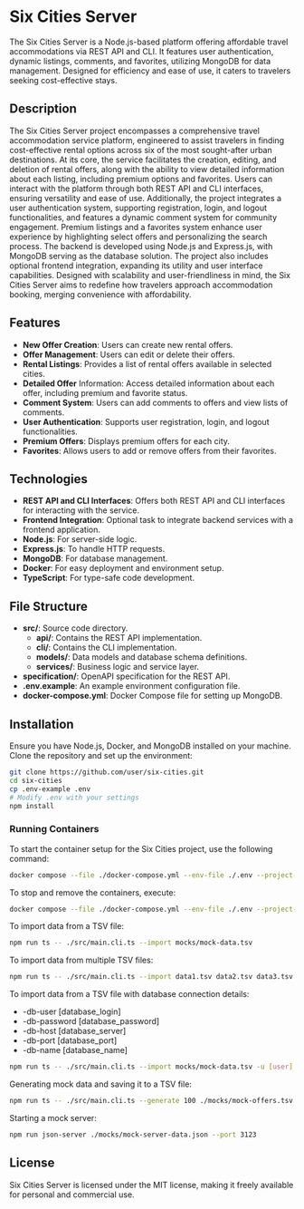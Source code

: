 # Six Cities Server

The Six Cities Server is a Node.js-based platform offering affordable travel accommodations via REST API and CLI. It features user authentication, dynamic listings, comments, and favorites, utilizing MongoDB for data management. Designed for efficiency and ease of use, it caters to travelers seeking cost-effective stays.

## Description

The Six Cities Server project encompasses a comprehensive travel accommodation service platform, engineered to assist travelers in finding cost-effective rental options across six of the most sought-after urban destinations. At its core, the service facilitates the creation, editing, and deletion of rental offers, along with the ability to view detailed information about each listing, including premium options and favorites. Users can interact with the platform through both REST API and CLI interfaces, ensuring versatility and ease of use. Additionally, the project integrates a user authentication system, supporting registration, login, and logout functionalities, and features a dynamic comment system for community engagement. Premium listings and a favorites system enhance user experience by highlighting select offers and personalizing the search process. The backend is developed using Node.js and Express.js, with MongoDB serving as the database solution. The project also includes optional frontend integration, expanding its utility and user interface capabilities. Designed with scalability and user-friendliness in mind, the Six Cities Server aims to redefine how travelers approach accommodation booking, merging convenience with affordability.

## Features
- **New Offer Creation**: Users can create new rental offers.
- **Offer Management**: Users can edit or delete their offers.
- **Rental Listings**: Provides a list of rental offers available in selected cities.
- **Detailed Offer** Information: Access detailed information about each offer, including premium and favorite status.
- **Comment System**: Users can add comments to offers and view lists of comments.
- **User Authentication**: Supports user registration, login, and logout functionalities.
- **Premium Offers**: Displays premium offers for each city.
- **Favorites**: Allows users to add or remove offers from their favorites.

## Technologies
- **REST API and CLI Interfaces**: Offers both REST API and CLI interfaces for interacting with the service.
- **Frontend Integration**: Optional task to integrate backend services with a frontend application.
- **Node.js**: For server-side logic.
- **Express.js**: To handle HTTP requests.
- **MongoDB**: For database management.
- **Docker**: For easy deployment and environment setup.
- **TypeScript**: For type-safe code development.

## File Structure
- **src/**: Source code directory.
  - **api/**: Contains the REST API implementation.
  - **cli/**: Contains the CLI implementation.
  - **models/**: Data models and database schema definitions.
  - **services/**: Business logic and service layer.
- **specification/**: OpenAPI specification for the REST API.
- **.env.example**: An example environment configuration file.
- **docker-compose.yml**: Docker Compose file for setting up MongoDB.

## Installation
Ensure you have Node.js, Docker, and MongoDB installed on your machine. Clone the repository and set up the environment:

```bash
git clone https://github.com/user/six-cities.git
cd six-cities
cp .env-example .env
# Modify .env with your settings
npm install
```

### Running Containers
To start the container setup for the Six Cities project, use the following command:

```bash
docker compose --file ./docker-compose.yml --env-file ./.env --project-name "six-cities" up -d
```

To stop and remove the containers, execute:
```bash
docker compose --file ./docker-compose.yml --env-file ./.env --project-name "six-cities" down
```

To import data from a TSV file:

```bash
npm run ts -- ./src/main.cli.ts --import mocks/mock-data.tsv
```

To import data from multiple TSV files:
```bash
npm run ts -- ./src/main.cli.ts --import data1.tsv data2.tsv data3.tsv
```

To import data from a TSV file with database connection details:
- -db-user [database_login]
- -db-password [database_password]
- -db-host [database_server]
- -db-port [database_port]
- -db-name [database_name]
```bash
npm run ts -- ./src/main.cli.ts --import mocks/mock-data.tsv -u [user] -p [password] -h [host] -P [port] -n [dbname]
```

Generating mock data and saving it to a TSV file:
```bash
npm run ts -- ./src/main.cli.ts --generate 100 ./mocks/mock-offers.tsv http://localhost:3123/api
```

Starting a mock server:
```bash
npm run json-server ./mocks/mock-server-data.json --port 3123
```

## License

Six Cities Server is licensed under the MIT license, making it freely available for personal and commercial use.
